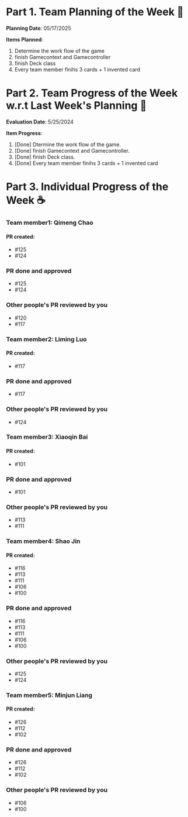 # Part 1. Team Planning of the Week :ledger:

**Planning Date**: 05/17/2025

**Items Planned**:

1. Determine the work flow of the game
2. finish Gamecontext and Gamecontroller
3. finish Deck class
4. Every team member finihs 3 cards + 1 invented card

# Part 2. Team Progress of the Week w.r.t Last Week's Planning :green_book:

**Evaluation Date**: 5/25/2024

**Item Progress**:

1. [Done] Dtermine the work flow of the game.
2. [Done] finish Gamecontext and Gamecontroller.
3. [Done] finish Deck class.
4. [Done] Every team member finihs 3 cards + 1 invented card

# Part 3. Individual Progress of the Week :coffee:

### Team member1: Qimeng Chao

#### PR created:

- #125
- #124

### PR done and approved

- #125
- #124

### Other people's PR reviewed by you

- #120
- #117

### Team member2: Liming Luo

#### PR created:

- #117

### PR done and approved

- #117

### Other people's PR reviewed by you

- #124

### Team member3: Xiaoqin Bai

#### PR created:

- #101

### PR done and approved

- #101

### Other people's PR reviewed by you

- #113
- #111

### Team member4: Shao Jin

#### PR created:

- #116
- #113
- #111
- #106
- #100

### PR done and approved

- #116
- #113
- #111
- #106
- #100

### Other people's PR reviewed by you

- #125
- #124

### Team member5: Minjun Liang

#### PR created:

- #126
- #112
- #102

### PR done and approved

- #126
- #112
- #102

### Other people's PR reviewed by you

- #106
- #100
